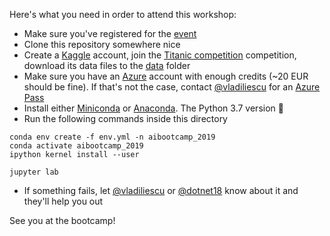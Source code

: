Here's what you need in order to attend this workshop:

* Make sure you've registered for the [event](https://www.eventbrite.com/e/global-ai-bootcamp-2019-iasi-tickets-83532779793)
* Clone this repository somewhere nice
* Create a [Kaggle](https://www.kaggle.com) account, join the [Titanic competition](https://www.kaggle.com/c/titanic/overview) competition, download its data files to the [data](./data) folder
* Make sure you have an [Azure](https://azure.microsoft.com/en-us/) account with enough credits (~20 EUR should be fine). If that's not the case, contact [@vladiliescu](https://github.com/vladiliescu) for an [Azure Pass](https://www.microsoftazurepass.com)
* Install either [Miniconda](https://conda.io/en/latest/miniconda.html) or [Anaconda](https://www.anaconda.com/downloads). The Python 3.7 version 🐍
* Run the following commands inside this directory

```shell
conda env create -f env.yml -n aibootcamp_2019
conda activate aibootcamp_2019
ipython kernel install --user

jupyter lab
```
* If something fails, let [@vladiliescu](https://github.com/vladiliescu) or [@dotnet18](https://github.com/dotnet18) know about it and they'll help you out

See you at the bootcamp! 
